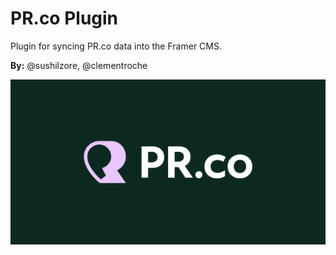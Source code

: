 # PR.co Plugin

Plugin for syncing PR.co data into the Framer CMS.

**By:** @sushilzore, @clementroche

![PR.co Image](./src/assets/hero.png)